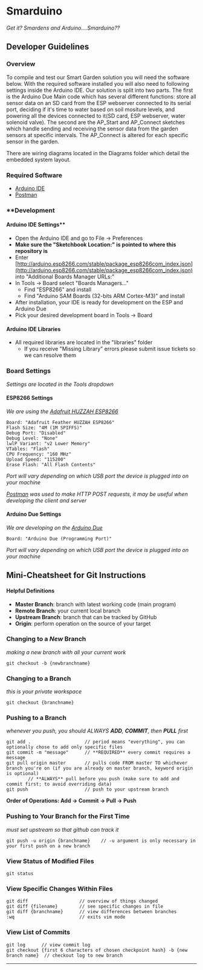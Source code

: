 # **Smarduino**
*Get it? Smardens and Arduino....Smarduino??*

## **Developer Guidelines**
### **Overview**
To compile and test our Smart Garden solution you will need the software below. With the required software installed you will also need to following settings inside the Arduino IDE. Our solution is split into two parts. The first is the Arduino Due Main code which has several different functions: store all sensor data on an SD card from the ESP webserver connected to its serial port, deciding if it's time to water based on soil mositure levels, and powering all the devices connected to it(SD card, ESP webserver, water solenoid valve). The second are the AP_Start and AP_Connect sketches which handle sending and receiving the sensor data from the garden sensors at specific intervals. The AP_Connect is altered for each specific sensor in the garden. 

There are wiring diagrams located in the Diagrams folder which detail the embedded system layout. 

### **Required Software**
* [Arduino IDE](https://www.arduino.cc/en/Main/Software)
* [Postman](https://www.getpostman.com/)

### **Development
#### Arduino IDE Settings**
* Open the Arduino IDE and go to File -> Preferences
* **Make sure the "Sketchbook Location:" is pointed to where this repository is**
* Enter [http://arduino.esp8266.com/stable/package_esp8266com_index.json](http://arduino.esp8266.com/stable/package_esp8266com_index.json) into "Additional Boards Manager URLs:"
* In Tools -> Board select "Boards Managers..."
  * Find "ESP8266" and install
  * Find "Arduino SAM Boards (32-bits ARM Cortex-M3)" and install
* After installation, your IDE is ready for development on the ESP and Arduino Due
* Pick your desired development board in Tools -> Board

#### **Arduino IDE Libraries**
* All required libraries are located in the "libraries" folder
  * If you receive "Missing Library" errors please submit issue tickets so we can resolve them

### **Board Settings**

*Settings are located in the Tools dropdown*

#### **ESP8266 Settings**
*We are using the [Adafruit HUZZAH ESP8266](https://www.adafruit.com/product/2471)*

```
Board: "Adafruit Feather HUZZAH ESP8266"
Flash Size: "4M (1M SPIFFS)"
Debug Port: "Disabled"
Debug Level: "None"
lwlP Variant: "v2 Lower Memory"
VTables: "Flash"
CPU Frequency: "160 MHz"
Upload Speed: "115200"
Erase Flash: "All Flash Contents"
```
*Port will vary depending on which USB port the device is plugged into on your machine*

*[Postman](https://www.getpostman.com/) was used to make HTTP POST requests, it may be useful when developing the client and server*
  
#### **Arduino Due Settings**
*We are developing on the [Arduino Due](https://store.arduino.cc/usa/arduino-due)*
```
Board: "Arduino Due (Programming Port)"
```
*Port will vary depending on which USB port the device is plugged into on your machine*


## Mini-Cheatsheet for Git Instructions
#### Helpful Definitions
* **Master Branch**: branch with latest working code (main program)
* **Remote Branch**: your current local branch
* **Upstream Branch**: branch that can be tracked by GitHub
* **Origin**: perform operation on the source of your target

### Changing to a *New* Branch
*making a new branch with all your current work*
```
git checkout -b {newbranchname}
```

### Changing to a Branch
*this is your private workspace*
```
git checkout {branchname}
```

### Pushing to a Branch
*whenever you push, you should ALWAYS **ADD**, **COMMIT**, then **PULL** first*
```
git add .                    // period means "everything", you can optionally chose to add only specific files
git commit -m "message"      // **REQUIRED** every commit requires a message
git pull origin master       // pulls code FROM master TO whichever branch you're on (if you are already on master branch, keyword origin is optional)
        // **ALWAYS** pull before you push (make sure to add and commit first; to avoid overriding data)
git push                     // push to your upstream branch
```
**Order of Operations:   	 Add -> Commit -> Pull -> Push**

### Pushing to Your Branch for the First Time
*must set upstream so that github can track it* 
```
git push -u origin {branchname}    // -u argument is only necessary in your first push on a new branch
```

### View Status of Modified Files
```
git status
```

### View Specific Changes Within Files
```
git diff                   // overview of things changed
git diff {filename}        // see specific changes in file 
git diff {branchname}      // view differences between branches
:wq                        // exits vim mode

```

### View List of Commits
```
git log      // view commit log
git checkout {first 6 characters of chosen checkpoint hash} -b {new branch name}  // checkout log to new branch
```
----
